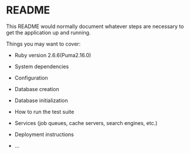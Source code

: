 # README

This README would normally document whatever steps are necessary to get the
application up and running.

Things you may want to cover:

- Ruby version
2.6.6(Puma2.16.0)
- System dependencies

- Configuration

- Database creation

- Database initialization

- How to run the test suite

- Services (job queues, cache servers, search engines, etc.)

- Deployment instructions

- ...
